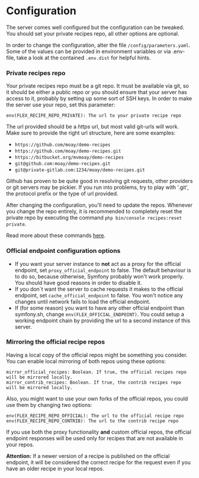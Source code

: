 # Configuration

The server comes well configured but the configuration can be tweaked. You should set your private recipes repo, all other options are optional.

In order to change the configuration, alter the file `/config/parameters.yaml`. Some of the values can be provided in environment variables or via .env-file, take a look at the contained `.env.dist` for helpful hints.

### Private recipes repo

Your private recipes repo must be a git repo. It must be available via git, so it should be either a public repo or you should ensure that your server has access to it, probably by setting up some sort of SSH keys. In order to make the server use your repo, set this parameter:

    env(FLEX_RECIPE_REPO_PRIVATE): The url to your private recipe repo
    
The url provided should be a *https* url, but most valid git-urls will work. Make sure to provide the right url structure, here are some examples:

*  `https://github.com/moay/demo-recipes`
*  `https://github.com/moay/demo-recipes.git`
*  `https://bitbucket.org/mvmoay/demo-recipes`
*  `git@github.com:moay/demo-recipes.git`
*  `git@private-gitlab.com:1234/moay/demo-recipes.git`

Github has proven to be quite good in resolving git requests, other providers or git servers may be pickier. If you run into problems, try to play with '.git', the protocol prefix or the type of url provided.

After changing the configuration, you'll need to update the repos. Whenever you change the repo entirely, it is recommended to completely reset the private repo by executing the command `php bin/console recipes:reset private`.

Read more about these commands [here](commands.md).

### Official endpoint configuration options

* If you want your server instance to **not** act as a proxy for the official endpoint, set `proxy_official_endpoint` to false. The default behaviour is to do so, because otherwise, Symfony probably won't work properly. You should have good reasons in order to disable it.     
* If you don´t want the server to cache requests it makes to the official endpoint, set `cache_official_endpoint` to false. You won't notice any changes until network fails to load the official endpoint.
* If (for some reason) you want to have any other official endpoint than symfony.sh, change `env(FLEX_OFFICIAL_ENDPOINT)`. You could setup a working endpoint chain by providing the url to a second instance of this server.

### Mirroring the official recipe repos

Having a local copy of the official repos might be something you consider. You can enable local mirroring of both repos using these options:

    mirror_official_recipes: Boolean. If true, the official recipes repo will be mirrored locally.
    mirror_contrib_recipes: Boolean. If true, the contrib recipes repo will be mirrored locally.
    
Also, you might want to use your own forks of the official repos, you could use them by changing two options:

    env(FLEX_RECIPE_REPO_OFFICIAL): The url to the official recipe repo
    env(FLEX_RECIPE_REPO_CONTRIB): The url to the contrib recipe repo

If you use both the proxy functionality **and** custom official repos, the official endpoint responses will be used only for recipes that are not available in your repos.

**Attention:** If a newer version of a recipe is published on the official endpoint, it will be considered the correct recipe for the request even if you have an older recipe in your local repos. 
